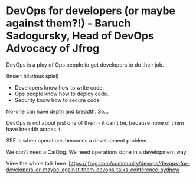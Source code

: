 # DevOps for developers (or maybe against them?!) - Baruch Sadogursky, Head of DevOps Advocacy of Jfrog

DevOps is a ploy of Ops people to get developers to do their job.

(Insert hilarious spiel)

- Developers know how to write code.
- Ops people know how to deploy code.
- Security know how to secure code.

No-one can have depth and breadth. So…

DevOps is not about just one of them - it can't be, because none of them have breadth across it.

SRE is when operations becomes a development problem.

We don't need a CatDog. We need operations done in a development way.

View the whole talk here: https://jfrog.com/community/devops/devops-for-developers-or-maybe-against-them-devops-talks-conference-sydney/
